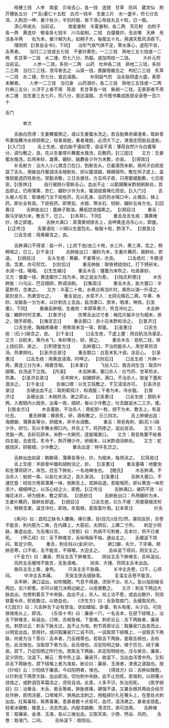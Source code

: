 <!-- { "loadSidebar": true } -->
　　桔梗三钱　人参　南星　贝母去心，各一钱　连翘　甘草　防风　葳灵仙　荆芥穗各五分　(艹舌)蒌仁十五粒　白朮一钱半　生姜三片　水一盏半，煎七分去滓，入荆沥一呷，姜汁些少，半饥时服，吞下清心导痰丸五十粒，日一服。
　　清心导痰丸　治前证。
　　南星姜制　半夏姜制，各二两　天花粉　白附子各一两　黄连炒　郁金各七钱半　川乌盐制，二钱　白僵蚕炒，去丝嘴　天麻　羌活各半两　　右为末，姜汁糊为丸，如桐子大，每服五十丸，用通天愈风汤吞下。
　　理阴煎 【《景岳全书》，下同】 　治形气病气俱不足，寒水乘心，虚阳不敛，舌黑者。　　当归二三钱或五七钱　干姜炒黄色，一二三钱　熟地三五七钱或一二两　炙甘草一二钱　水二锺，煎七八分，热服。或加肉桂一二钱。
　　大补元煎　治前证。
　　人参一二钱，多则一二两　山药　杜仲各二钱　熟地二三钱，多则二三两　当归二三钱，泄泻者去之　山萸一钱，畏酸吞酸去之　枸杞二三钱　炙草一二钱　水二锺，煎七分，食远温服。
　　补阴益气煎　治舌胎阴虚火盛，表邪未解者。　　人参一二三钱　当归身　山药酒炒，各二三钱　熟地三五钱或一二两　升麻三五分，火浮于上者不用　陈皮　炙甘草各一钱　柴胡一二钱，无表邪者不用　水二锺　加生姜三五七片，煎八分，食远温服。
古今图书集成医部全录卷一百六十

舌门

　　　　单方

　　舌胎白而滑：生姜蘸蜜擦之，或以生姜蜜水洗之。若舌胎黄赤燥濇者，取新青布裹指蘸冷水频频擦之，轻者易脱，重者难脱，必须大下之，津液还而胎自退矣。【《入门》】
　　舌上生疮，或白胎干濇如雪，语话不真：薄荷自然汁与白蜜等分，调匀敷之，良。先以生姜厚片蘸蜜水揩洗，后敷药。【《三因》】　　又方：生姜蜜水揩洗，后用朱砂、雄黄、硼砂、脑麝各少许为末敷，亦良。 【《得效》】
　　补舌断方：治大人小儿偶含刀在口，割断舌头，已垂落而未断。用鸡子白软皮袋了舌头，用破血丹蜜调涂舌根断处，却以蜜调蜡，稀稠得所，敷在鸡子皮上，盖惟软能透药性故也。常勤添敷，三日舌接住，方去鸡子皮，只用蜜蜡勤敷，七日痊安。【《医林》】
　　自行被跌仆穿断舌心，血出不止：以鹅翎蘸米酢频刷断处，其血即止。仍用蒲黄、杏仁、硼砂少许为末，蜜调成膏噙化而安。【《入门》】
　　舌头被人咬去：取诸疮门治下疳疮药，先以乳香、没药煎水噙口中，止痛后，抹上药，即长全有效。下疳疮药，即黑铅、水银、寒水石、轻粉、硼砂五味方也。【《回春》】
　　舌肿胀出口：蓖麻子取油，蘸纸捻烧烟熏之。 【《纲目》】
　　重舌：取马牙硝为末，敷舌下，日三。 【《本草》，下同】
　　重舌及舌生疮：蒲黄微炒，掺之即瘥。
　　舌肿大满口：真蒲黄频掺舌上，且呷黄连汤泻心火，即瘥。 【《正传》】
　　舌塞语吃：川椒以生面包丸，每服十粒，酢汤下。 【《救急》】
　　口舌生疮：用黄蘗含之，良。

　　舌肿满口不得语：盐一升，(上庶下虫)虫三十枚，水三升，煮三沸，含之，稍稍咽之，日三。【《千金》】
　　舌肿胀出口：硼砂为末，生姜片蘸药，揩肿处，即退。 【《纲目》】
　　舌头生疮：黄蘗、干姜等分，亦良。
　　口舌疮烂：牛膝浸酒，含漱，亦可煎饮。 【《肘后》】
　　重舌肿胀：取铁锈锁烧红，打下锈研末，水调一钱，噙咽。 【《生生编》】
　　重舌木舌：僵蚕为末吹之，吐痰甚妙。　　又方：僵蚕一钱，黄连蜜炒二钱为末，掺之涎出为愈。 【《陆氏积德》】
　　木舌肿胀：川乌尖、巴豆细研，酢调涂刷。 【《集简》】
　　重舌木舌，胀大塞口：半夏酢煎，含漱之。　　又方：半夏二十枚，水煮过再泡片时，乘热以酒一升浸之，密封良久，热漱含吐之。
　　重舌涎出，水浆不入：太阴元精石二两，牛黄、朱砂、龙脑各一分为末，以针刺舌上去血，盐汤漱口，掺末，咽津，神效。【《圣惠》，下同】
　　悬痈舌肿咽，生瘜肉：羊蹄草煮汁，热含冷吐之。
　　木舌肿强：糖酢时时含漱。 【《普济》】
　　伤寒舌出过寸者：梅花片脑半分为细末，掺之，随手即愈。 【《夷坚志》】
　　重舌鹅口：赤小豆末酢和涂之。 【《普济》】
　　口舌生疮，胸膈疼痛者：用焦豉末含一宿，即瘥。 【《圣惠》】
　　口舌生疮：(石卜)硝含之，良。 【《千金》】
　　口舌生疮，下虚上壅：用白矾泡汤濯足。　　又方：白矾末，黄丹水飞，朱砂等分，研，擦之。
　　重舌木舌：皂矾二钱，铁上烧红研，掺之。 【《积德堂方》】
　　舌肿塞口，不治则能杀人，用甘草煎浓汤。热漱频吐。 【《圣济总录》】
　　重舌鹅口：白芨末乳汁调，涂足心。 【《圣惠》】
　　口舌生疮：用黄连浸酒，时呷之。 【《肘后》】
　　口舌生疮：升麻一两，黄连三分为末，绵裹含咽。 【《本事》】
　　飞丝入口，致舌间生泡：取苏叶细嚼，白汤送下立效。 【丹溪】
　　木舌肿满，塞口杀人：红芍药、甘草煎水，热漱。 【《圣济总录》】
　　舌卒肿大，如猪脬状，满口，不治杀人，取釜下墨和酒涂之。 【《千金》】
　　舌缩口噤：以生艾捣敷之，干艾浸湿亦可。 【《圣济总录》】
　　舌硬出血不止：取刺蓟捣汁，和酒服；干者为末，冷水服。 【《普济》】
　　舌硬出血：木贼煎汤，漱之即止。 【《圣惠》】
　　口舌生疮：胆矾半两，入银锅内火煅赤，出毒一夜，细研，每以少许敷之，吐去酸涎水二三次，瘥。【《胜金方》】
　　木舌塞胀，不治杀人：用蛇胆一枚，焙干为末，敷舌上，有涎吐去。
　　重舌肿痛：蜂房炙，研，酒和敷之，日三四次。
　　舌上肿硬出血：海螵蛸、蒲黄各等分，研细末，井华水调敷。
　　重舌：用皂角刺、煅(石卜)硝少许，研匀，先以手蘸水擦口内，并舌上下，将药掺之，涎出自消。　　又方：五灵脂一两，去砂石研末，米酢一大碗煎，逐旋噙漱口。　　又方：用皂角要不蛀者四五梃，去皮弦，炙令干，荆芥穗少许，研细末，以米酢调涂肿处。　　又方：蛇蜕烧灰，研极细，少许敷之。
　　重舌出涎：特牛乳饮之。

　　舌肿出血如泉：鰞鲗骨、蒲黄各等分，炒，为细末，每用涂之。 【《简易》】
　　舌上生疮：羊胫骨中髓和胡粉涂之，妙。 【《圣惠》】
　　重舌塞痛：地鳖虫和生薄荷研汁，帛包，捻舌下肿处，一名地蜱虫也。 【鲍氏】
　　木舌肿满，不治杀人：蚯蚓一条，以盐化水涂之，良久渐消。 【《圣惠》】
　　舌肿大塞口，不通饮食：经验方用真蒲黄一味，频刷舌上，其肿自退。若能咽药，即以黄连一味煎浓汁，细细呷之，以泻心经之火，即愈。【《正传》】
　　舌肿满口，诸药不效：以梅花冰片，研为细末，敷之即消。 【《医统》】
　　舌肿胀出口：外用硼砂为末，生姜片蘸药，揩肿处即退。 【《纲目》】
　　口舌生疮，烂久不瘥：用蔷薇根浓煎汁，稍稍含漱，温含冷吐，即效。冬取根，夏取茎叶用。【《本草》】
　　　　针灸

　　《素问》曰：昌阳之脉令人腰痛，痛引膺，目(目巟)(目巟)然，甚则反折，舌卷不能言，刺内筋为二痏，在内踝上，大筋前，太阴后，上踝二寸所。　　刺足少阴脉，重虚出血，为舌难以言。　　《灵枢》曰：热病不可刺者，舌本烂，热不已者死。　　《甲乙经》曰：舌下肿难言，舌纵喎戾不端，通谷主之。　　舌缓涎下烦闷，取足少阴。
　　重舌，刺舌柱以(金非)针。
　　厥口僻，失欠，下牙痛，颊肿恶寒，口不收，舌不能言，不得嚼，大迎主之。　　舌纵涎下烦闷，阴交主之。
　　《千金方》曰：廉泉、然谷主舌下肿难言。　　阴谷主舌下肿难言，舌纵涎出。
　　风府主舌缓喑不能言，舌急语难。
　　扶突、大锺、窍阴主舌本出血。
　　鱼际主舌上黄，身热。
　　尺泽主舌干胁痛。
　　关冲主舌卷，口干，心烦闷。
　　中冲主舌本痛。
　　天突主侠舌缝脉青。
　　复溜主舌卷不能言。
　　舌卒肿，满口溢出，如吹猪胞，气息不得通，须臾不治，杀人。急以指刮破舌两边，去汁即愈。亦可以铍刀决两边破之，以疮膏敷之。　　又方：刺舌下两边大脉血出。勿使刺着舌下中央脉，血出不止，杀人。如上治不愈，或血出数升，则烧铁篦令赤，熨疮数过，以绝血也。　　《济生方》曰：舌急取痖门，舌缓取风府。　　《三因方》曰：凡舌肿舌下必有禁虫，状如蝼蛄、卧蚕，有头有尾，头少白。可烧铁烙烙头上，即消。　　《东垣十书》曰：廉泉一穴，一名舌本，在颔下结喉上，治舌下肿难言，纵涎出，口噤，舌根急缩，下食难。刺疟论云：舌下两脉者，廉泉也。刺禁论云：刺舌下脉太过，血不止为喑。刺节真邪论云：取廉泉穴血变而止。以明宜出血，禁用针。或问取廉泉穴二说不同，一说取颔下结喉上，一说取舌下两脉，何者为当？答曰：舌本者，乃舌根蒂也。若取舌下两脉，是取舌梢也，舌标也，此法悞也。当取颔下者为当，此舌根也。况足阳明之脉，根于厉兑，结于廉泉。颔下，乃足阳明之所行也。若取舌下两脉，非足阳明经也。戊与癸合，廉泉，足少阴也，治涎下。解云：胃中热上溢，廉泉开，故涎下，当出血泻胃中热。又知非舌下两脉也，颔下结喉上者为准矣。胀论曰：廉泉、玉液者，津液之道路也。按《针经》云：少阳结于廉泉。今曰阳明者，悞也。　　《得效方》曰：舌肿如猪胞，以针刺舌下两旁大脉，血出即消。切勿刺中央脉，血不止则死。若悞刺，以铜箸火烧烙之，或酢调百草霜涂之，须臾自消。此患，人多不识，失治则死。　　《医学纲目》曰：治重舌、木舌、紫舌等疾，肿胀疼痛，硬强不语，又兼舌根并两齿合经尽处作肿，瘀肉涂塞，口噤难开，俱用此法刺之。用粗绵针扎在箸头上，在患处点刺出血。红紫毒轻，紫黑毒重。患甚者数十点皆可，血尽，温汤漱之。甚者金锁匙，轻者冰硼散，搽患上，流去热涎。内服凉膈散、清凉饮，俱可选用。　　舌肿难言：取廉泉、金津、玉液，各以三棱出血。又取天突、少商、然谷、风府。　　舌卷：取液门、二间。
　　舌纵涎下：取阴谷。
